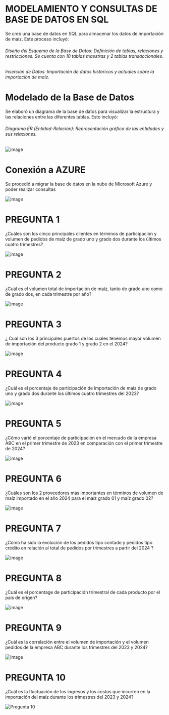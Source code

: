# MODELAMIENTO Y CONSULTAS DE BASE DE DATOS EN SQL 

Se creó una base de datos en SQL para almacenar los datos de importación de maíz. Este proceso incluyó:
###### Diseño del Esquema de la Base de Datos: Definición de tablas, relaciones y restricciones. Se cuenta con 10 tablas maestras y 2 tablas transaccionales.
###### Inserción de Datos: Importación de datos históricos y actuales sobre la importación de maíz.

# Modelado de la Base de Datos
Se elaboró un diagrama de la base de datos para visualizar la estructura y las relaciones entre las diferentes tablas. Esto incluyó:
###### Diagrama ER (Entidad-Relación): Representación gráfica de las entidades y sus relaciones.

![image](https://github.com/user-attachments/assets/0065fb36-c072-45a4-9de6-faab0f28ce20)

# Conexión a AZURE
Se procedió a migrar la base de datos en la nube de Microsoft Azure y poder realizar consultas 

![image](https://github.com/user-attachments/assets/b4d8ae3e-6c93-4b5d-a619-13b0131b9e75)

# PREGUNTA 1

¿Cuáles son los cinco principales clientes en términos de participación y volumen de pedidos de maíz de grado uno y grado dos durante los últimos cuatro trimestres?

![image](https://github.com/user-attachments/assets/35a7cbc5-a52c-4487-9bd0-156f1d00aed6)

# PREGUNTA 2 

¿Cuál es el volumen total de importación de maíz, tanto de grado uno como de grado dos, en cada trimestre por año?

![image](https://github.com/user-attachments/assets/5968bb12-88f1-4918-9ba1-adddab146102)

# PREGUNTA 3

¿ Cual son los 3 principales puertos  de los cuales tenemos mayor volumen  de importación del producto grado 1  y  grado 2 en el 2024?

![image](https://github.com/user-attachments/assets/aa6bb796-21d7-434a-996d-419624fb8cfe)

# PREGUNTA 4 

¿Cuál es el porcentaje de participación de importación de maíz de grado uno y grado dos durante los últimos cuatro trimestres del 2023? 

![image](https://github.com/user-attachments/assets/b268dc0a-8038-4825-9e63-56978496a441)

# PREGUNTA 5 

¿Cómo varió el porcentaje de participación en el mercado de la empresa ABC en el primer trimestre de 2023 en comparación con el primer trimestre de 2024? 

![image](https://github.com/user-attachments/assets/6205cd01-90eb-4fc1-993b-f277a0d015f2)

# PREGUNTA 6

¿Cuáles son los 2 proveedores  más importantes en términos de volumen de maíz importado en el año 2024 para el maíz grado 01 y maíz grado 02? 

![image](https://github.com/user-attachments/assets/60f50d47-3823-439e-a583-0780a2f2933a)

# PREGUNTA 7

¿Cómo ha sido la evolución de los pedidos tipo contado y pedidos tipo crédito en relación al total de pedidos por trimestres a partir del 2024 ?

![image](https://github.com/user-attachments/assets/49e54b16-ab9e-45e8-add4-54fe6716122a)

# PREGUNTA 8

¿Cuál es el porcentage de participación trimestral de cada producto por el pais de origen?

![image](https://github.com/user-attachments/assets/21ea18f9-d0be-4bcf-9c2a-53c5d1e99c0e)

# PREGUNTA 9

¿Cuál es la correlación entre el volumen de importación y el volumen pedidos de la empresa ABC durante los trimestres del 2023 y 2024?

![image](https://github.com/user-attachments/assets/505c1f30-bb82-4d61-9352-33e41c29e02a)


# PREGUNTA 10

¿Cuál es la fluctuación de los ingresos y los costos que incurren en la importación del maíz durante los trimestres del 2023 y 2024?

![Pregunta 10](https://github.com/user-attachments/assets/75fe6ed1-2be5-4a94-94b6-436f0c50ea75)
